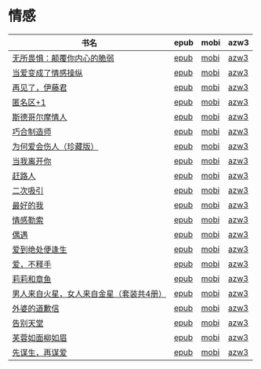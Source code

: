 # 情感

| 书名 | epub | mobi | azw3 |
| --- | --- | --- | --- |
| [无所畏惧：颠覆你内心的脆弱](http://ct.dalanmei.com/f/31084289-570150783-c79238) | [epub](http://ct.dalanmei.com/f/31084289-570150783-c79238) | [mobi](http://ct.dalanmei.com/f/31084289-570357703-2d3e89) | [azw3](http://ct.dalanmei.com/f/31084289-571405825-9a85b9) |
| [当爱变成了情感操纵](http://ct.dalanmei.com/f/31084289-571723643-0caa18) | [epub](http://ct.dalanmei.com/f/31084289-571723643-0caa18) | [mobi](http://ct.dalanmei.com/f/31084289-572112448-f5fc72) | [azw3](http://ct.dalanmei.com/f/31084289-572116421-b5ba2c) |
| [再见了，伊藤君](http://ct.dalanmei.com/f/31084289-571714915-0d5b2e) | [epub](http://ct.dalanmei.com/f/31084289-571714915-0d5b2e) | [mobi](http://ct.dalanmei.com/f/31084289-572113943-dcebf8) | [azw3](http://ct.dalanmei.com/f/31084289-572122613-85403a) |
| [匿名区+1](http://ct.dalanmei.com/f/31084289-571710706-ae4068) | [epub](http://ct.dalanmei.com/f/31084289-571710706-ae4068) | [mobi](http://ct.dalanmei.com/f/31084289-572114917-0be7dc) | [azw3](http://ct.dalanmei.com/f/31084289-572134945-adc331) |
| [斯德哥尔摩情人](http://ct.dalanmei.com/f/31084289-571709459-0a3d85) | [epub](http://ct.dalanmei.com/f/31084289-571709459-0a3d85) | [mobi](http://ct.dalanmei.com/f/31084289-572115137-c45a70) | [azw3](http://ct.dalanmei.com/f/31084289-572136336-4c2c00) |
| [巧合制造师](http://ct.dalanmei.com/f/31084289-571706569-854dfa) | [epub](http://ct.dalanmei.com/f/31084289-571706569-854dfa) | [mobi](http://ct.dalanmei.com/f/31084289-572115569-391dc3) | [azw3](http://ct.dalanmei.com/f/31084289-572138542-6a4924) |
| [为何爱会伤人（珍藏版）](http://ct.dalanmei.com/f/31084289-571683169-6e7609) | [epub](http://ct.dalanmei.com/f/31084289-571683169-6e7609) | [mobi](http://ct.dalanmei.com/f/31084289-572115998-add3b8) | [azw3](http://ct.dalanmei.com/f/31084289-572154183-2baa8e) |
| [当我离开你](http://ct.dalanmei.com/f/31084289-571640650-827b76) | [epub](http://ct.dalanmei.com/f/31084289-571640650-827b76) | [mobi](http://ct.dalanmei.com/f/31084289-572120574-306cf9) | [azw3](http://ct.dalanmei.com/f/31084289-572180936-14ffc9) |
| [赶路人](http://ct.dalanmei.com/f/31084289-571630651-996454) | [epub](http://ct.dalanmei.com/f/31084289-571630651-996454) | [mobi](http://ct.dalanmei.com/f/31084289-572127694-1d969c) | [azw3](http://ct.dalanmei.com/f/31084289-572187688-9e4e44) |
| [二次吸引](http://ct.dalanmei.com/f/31084289-571531779-e73bf6) | [epub](http://ct.dalanmei.com/f/31084289-571531779-e73bf6) | [mobi](http://ct.dalanmei.com/f/31084289-571799151-80563d) | [azw3](http://ct.dalanmei.com/f/31084289-572194968-66aa42) |
| [最好的我](http://ct.dalanmei.com/f/31084289-571603854-682323) | [epub](http://ct.dalanmei.com/f/31084289-571603854-682323) | [mobi](http://ct.dalanmei.com/f/31084289-571737391-d95993) | [azw3](http://ct.dalanmei.com/f/31084289-571916575-b73e2c) |
| [情感勒索](http://ct.dalanmei.com/f/31084289-571556722-918c04) | [epub](http://ct.dalanmei.com/f/31084289-571556722-918c04) | [mobi](http://ct.dalanmei.com/f/31084289-571913872-e39d7f) | [azw3](http://ct.dalanmei.com/f/31084289-572073555-8a19ba) |
| [偶遇](http://ct.dalanmei.com/f/31084289-571582240-6b88c6) | [epub](http://ct.dalanmei.com/f/31084289-571582240-6b88c6) | [mobi](http://ct.dalanmei.com/f/31084289-571736570-8b2a45) | [azw3](http://ct.dalanmei.com/f/31084289-571858626-cdda29) |
| [爱到绝处便逢生](None) | [epub](None) | [mobi](None) | [azw3](None) |
| [爱，不释手](None) | [epub](None) | [mobi](None) | [azw3](None) |
| [莉莉和章鱼](None) | [epub](None) | [mobi](None) | [azw3](None) |
| [男人来自火星，女人来自金星（套装共4册）](http://ct.dalanmei.com/f/31084289-571431686-019283) | [epub](http://ct.dalanmei.com/f/31084289-571431686-019283) | [mobi](http://ct.dalanmei.com/f/31084289-571783563-32d286) | [azw3](http://ct.dalanmei.com/f/31084289-571884600-0ac82a) |
| [外婆的道歉信](None) | [epub](None) | [mobi](None) | [azw3](None) |
| [告别天堂](None) | [epub](None) | [mobi](None) | [azw3](None) |
| [芙蓉如面柳如眉](None) | [epub](None) | [mobi](None) | [azw3](None) |
| [先谋生，再谋爱](http://ct.dalanmei.com/f/31084289-582938223-559f89) | [epub](http://ct.dalanmei.com/f/31084289-582938223-559f89) | [mobi](http://ct.dalanmei.com/f/31084289-582968994-a12cbd) | [azw3](http://ct.dalanmei.com/f/31084289-582939003-d15b6a) |
